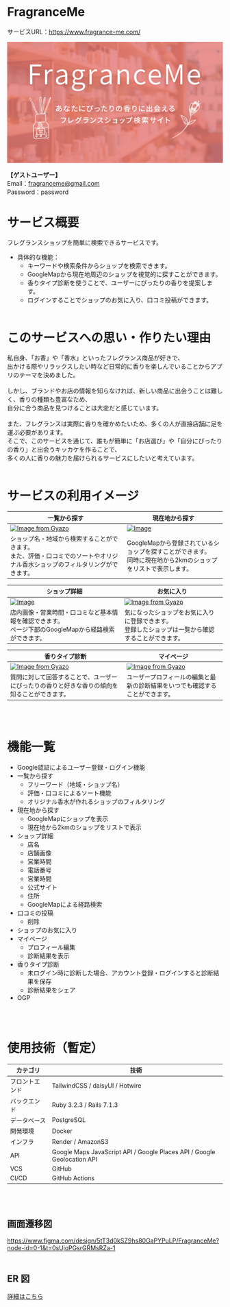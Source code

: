 # FragranceMe
サービスURL：https://www.fragrance-me.com/

![alt text](app/assets/images/ogp_03.jpg)
<br>

**【ゲストユーザー】** <br>
Email：fragranceme@gmail.com<br>
Password：password<br>

# サービス概要

フレグランスショップを簡単に検索できるサービスです。

- 具体的な機能：
  - キーワードや検索条件からショップを検索できます。
  - GoogleMapから現在地周辺のショップを視覚的に探すことができます。
  - 香りタイプ診断を使うことで、ユーザーにぴったりの香りを提案します。
  - ログインすることでショップのお気に入り、口コミ投稿ができます。
    <br><br>

# このサービスへの思い・作りたい理由

私自身、「お香」や「香水」といったフレグランス商品が好きで、<br>
出かける際やリラックスしたい時など日常的に香りを楽しんでいることからアプリのテーマを決めました。<br><br>
しかし、ブランドやお店の情報を知らなければ、新しい商品に出会うことは難しく、香りの種類も豊富なため、<br>
自分に合う商品を見つけることは大変だと感じています。<br><br>
また、フレグランスは実際に香りを確かめたいため、多くの人が直接店舗に足を運ぶ必要があります。<br>
そこで、このサービスを通じて、誰もが簡単に「お店選び」や「自分にぴったりの香り」と出会うキッカケを作ることで、<br>
多くの人に香りの魅力を届けられるサービスにしたいと考えています。
<br><br>

# サービスの利用イメージ


| <center>一覧から探す</center> | <center>現在地から探す</center> |
| ---- | ---- |
| [![Image from Gyazo](https://i.gyazo.com/8e1a8ecfbbb6be1e4d65a79ade18c99b.gif)](https://i.gyazo.com/8e1a8ecfbbb6be1e4d65a79ade18c99b.gif) | [![Image](https://github.com/user-attachments/assets/586c6608-cfc1-4ab5-b81c-5d9816a50c55)](https://github.com/user-attachments/assets/586c6608-cfc1-4ab5-b81c-5d9816a50c55) |
| ショップ名・地域から検索することができます。<br>また、評価・口コミでのソートやオリジナル香水ショップのフィルタリングができます。 | GoogleMapから登録されているショップを探すことができます。<br>同時に現在地から2kmのショップをリストで表示します。 |

| <center>ショップ詳細</center> | <center>お気に入り</center> |
| ---- | ---- |
| [![Image](https://github.com/user-attachments/assets/49dad28a-89ac-478b-8bc9-06b54dd9903b)](https://github.com/user-attachments/assets/49dad28a-89ac-478b-8bc9-06b54dd9903b) | [![Image from Gyazo](https://i.gyazo.com/c29fe20143e7c765db958fd8cf4483e7.gif)](https://i.gyazo.com/c29fe20143e7c765db958fd8cf4483e7.gif) |
| 店内画像・営業時間・口コミなど基本情報を確認できます。<br>ページ下部のGoogleMapから経路検索ができます。 | 気になったショップをお気に入りに登録できます。<br>登録したショップは一覧から確認することができます。 |


| <center>香りタイプ診断</center> | <center>マイページ</center> |
| ---- | ---- |
| [![Image from Gyazo](https://i.gyazo.com/0e96214ff0a3c0cd37f0be0bd2aade41.gif)](https://i.gyazo.com/0e96214ff0a3c0cd37f0be0bd2aade41.gif) | [![Image from Gyazo](https://i.gyazo.com/728bd01023492edc334b6d4598877852.gif)](https://i.gyazo.com/728bd01023492edc334b6d4598877852.gif) |
| 質問に対して回答することで、ユーザーにぴったりの香りと好きな香りの傾向を知ることができます。 | ユーザープロフィールの編集と最新の診断結果をいつでも確認することができます。 |

<br><br>

# 機能一覧

- Google認証によるユーザー登録・ログイン機能
- 一覧から探す
  - フリーワード（地域・ショップ名）
  - 評価・口コミによるソート機能
  - オリジナル香水が作れるショップのフィルタリング
- 現在地から探す
  - GoogleMapにショップを表示
  - 現在地から2kmのショップをリストで表示
- ショップ詳細
  - 店名
  - 店舗画像
  - 営業時間
  - 電話番号
  - 営業時間
  - 公式サイト
  - 住所
  - GoogleMapによる経路検索
- 口コミの投稿
  - 削除
- ショップのお気に入り
- マイページ
  - プロフィール編集
  - 診断結果を表示
- 香りタイプ診断
  - 未ログイン時に診断した場合、アカウント登録・ログインすると診断結果を保存
  - 診断結果をシェア
- OGP

<br><br>

# 使用技術（暫定）

| カテゴリ       | 技術                                                                                 |
| -------------- | ------------------------------------------------------------------------------------ |
| フロントエンド | TailwindCSS / daisyUI / Hotwire                                                      |
| バックエンド   | Ruby 3.2.3 / Rails 7.1.3                                                             |
| データベース   | PostgreSQL                                                                           |
| 開発環境       | Docker                                                                               |
| インフラ       | Render / AmazonS3                                                                    |
| API            | Google Maps JavaScript API / Google Places API / Google Geolocation API |
| VCS            | GitHub                                                                               |
| CI/CD          | GitHub Actions                                                                       |

<br><br>

## 画面遷移図

https://www.figma.com/design/5tT3d0kSZ9hs80GaPYPuLP/FragranceMe?node-id=0-1&t=0sUjoPGsrGRMsRZa-1
<br><br>

## ER 図

[詳細はこちら](https://dbdiagram.io/d/6712172c97a66db9a36ee694)
